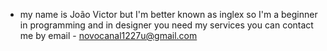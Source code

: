 - my name is João Victor but I'm better known as inglex so I'm a beginner in programming and in designer you need my services you can contact me by email - novocanal1227u@gmail.com
